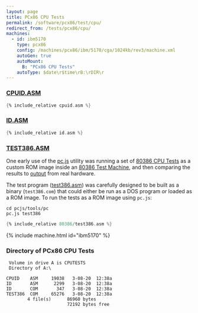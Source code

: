 ```yaml
---
layout: page
title: PCx86 CPU Tests
permalink: /software/pcx86/test/cpu/
redirect_from: /tests/pcx86/cpu/
machines:
  - id: ibm5170
    type: pcx86
    config: /machines/pcx86/ibm/5170/cga/1024kb/rev3/machine.xml
    autoGen: true
    autoMount:
      B: "PCx86 CPU Tests"
    autoType: $date\r$time\rB:\rDIR\r
---
```


### [CPUID.ASM](cpuid.asm)

```asm
{% include_relative cpuid.asm %}
```

### [ID.ASM](id.asm)

```asm
{% include_relative id.asm %}
```

### [TEST386.ASM](80386/test386.asm)

One early use of the [pc.js](/tools/pc/) utility was running a set of [80386 CPU Tests](https://github.com/jeffpar/pcjs/blob/master/software/pcx86/test/cpu/80386/test386.asm) as a custom ROM image inside an [80386 Test Machine](https://github.com/jeffpar/pcjs/blob/master/tools/pc/test386.json), and then comparing the results to [output](80386/test386.txt) from real hardware.

The test program ([test386.asm](80386/test386.asm)) was carefully designed to be built as a binary (`test386.com`) that could either be run as a DOS program *or* loaded as a ROM image.  To run the tests as a ROM image using `pc.js`:

    cd pcjs/tools/pc
    pc.js test386

```asm
{% include_relative 80386/test386.asm %}
```

{% include machine.html id="ibm5170" %}

### Directory of PCx86 CPU Tests

     Volume in drive A is CPUTESTS
     Directory of A:\

    CPUID    ASM     19038   3-08-20  12:38a
    ID       ASM      2299   3-08-20  12:38a
    ID       COM       347   3-08-20  12:38a
    TEST386  COM     65276   3-08-20  12:38a
            4 file(s)      86960 bytes
                           72192 bytes free
